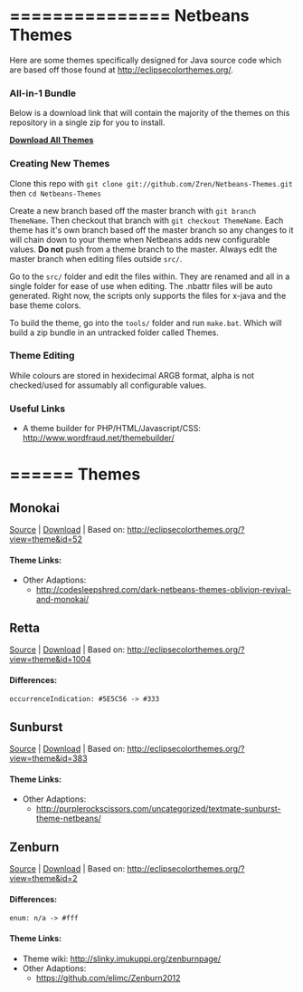 ===============
Netbeans Themes
===============

Here are some themes specifically designed for Java source code which are based off those found at http://eclipsecolorthemes.org/.


### All-in-1 Bundle

Below is a download link that will contain the majority of the themes on this repository in a single zip for you to install.

**[Download All Themes](https://github.com/downloads/Zren/Netbeans-Themes/Netbean%20Themes.zip)**


### Creating New Themes

Clone this repo with `git clone git://github.com/Zren/Netbeans-Themes.git` then `cd Netbeans-Themes`

Create a new branch based off the master branch with `git branch ThemeName`. Then checkout that branch with `git checkout ThemeName`. Each theme has it's own branch based off the master branch so any changes to it will chain down to your theme when Netbeans adds new configurable values. **Do not** push from a theme branch to the master. Always edit the master branch when editing files outside `src/`.

Go to the `src/` folder and edit the files within. They are renamed and all in a single folder for ease of use when editing. The .nbattr files will be auto generated. Right now, the scripts only supports the files for x-java and the base theme colors.

To build the theme, go into the `tools/` folder and run `make.bat`. Which will build a zip bundle in an untracked folder called Themes.

### Theme Editing

While colours are stored in hexidecimal ARGB format, alpha is not checked/used for assumably all configurable values.


### Useful Links

*   A theme builder for PHP/HTML/Javascript/CSS: http://www.wordfraud.net/themebuilder/





======
Themes
======

## Monokai

[Source](https://github.com/Zren/Netbeans-Themes/tree/Monokai/src) |
[Download](https://github.com/downloads/Zren/Netbeans-Themes/Monokai.zip) |
Based on: http://eclipsecolorthemes.org/?view=theme&id=52

#### Theme Links: ####

*   Other Adaptions:
    *   http://codesleepshred.com/dark-netbeans-themes-oblivion-revival-and-monokai/


## Retta

[Source](https://github.com/Zren/Netbeans-Themes/tree/Retta/src) |
[Download](https://github.com/downloads/Zren/Netbeans-Themes/Retta.zip) |
Based on: http://eclipsecolorthemes.org/?view=theme&id=1004

#### Differences: ####

    occurrenceIndication: #5E5C56 -> #333
 
 
## Sunburst

[Source](https://github.com/Zren/Netbeans-Themes/tree/Sunburst/src) |
[Download](https://github.com/downloads/Zren/Netbeans-Themes/Sunburst.zip) |
Based on: http://eclipsecolorthemes.org/?view=theme&id=383

#### Theme Links: ####

*   Other Adaptions:
    *   http://purplerockscissors.com/uncategorized/textmate-sunburst-theme-netbeans/


## Zenburn

[Source](https://github.com/Zren/Netbeans-Themes/tree/Zenburn/src) |
[Download](https://github.com/downloads/Zren/Netbeans-Themes/Zenburn.zip) |
Based on: http://eclipsecolorthemes.org/?view=theme&id=2

#### Differences: ####

    enum: n/a -> #fff

#### Theme Links: ####

*   Theme wiki: http://slinky.imukuppi.org/zenburnpage/
*   Other Adaptions:
    *   https://github.com/elimc/Zenburn2012